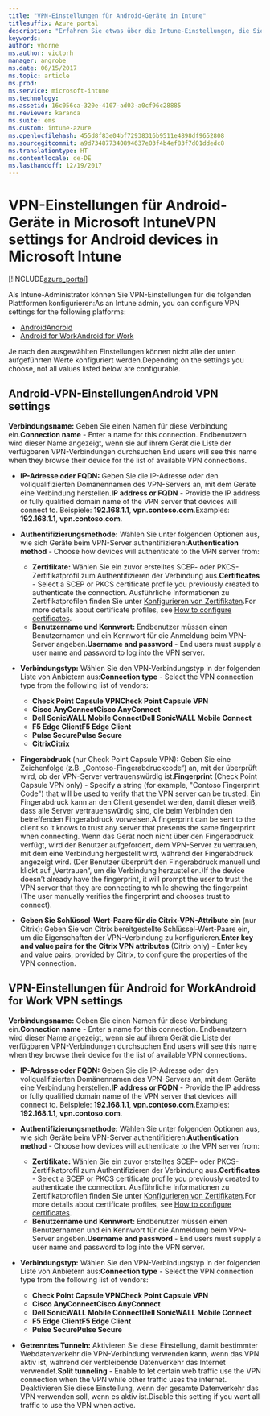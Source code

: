 ```yaml
---
title: "VPN-Einstellungen für Android-Geräte in Intune"
titlesuffix: Azure portal
description: "Erfahren Sie etwas über die Intune-Einstellungen, die Sie zum Konfigurieren von VPN-Verbindungen auf Android-Geräten verwenden können."
keywords: 
author: vhorne
ms.author: victorh
manager: angrobe
ms.date: 06/15/2017
ms.topic: article
ms.prod: 
ms.service: microsoft-intune
ms.technology: 
ms.assetid: 16c056ca-320e-4107-ad03-a0cf96c28885
ms.reviewer: karanda
ms.suite: ems
ms.custom: intune-azure
ms.openlocfilehash: 455d8f83e04bf72938316b9511e4898df9652808
ms.sourcegitcommit: a9d734877340894637e03f4b4ef83f7d01ddedc8
ms.translationtype: HT
ms.contentlocale: de-DE
ms.lasthandoff: 12/19/2017
---
```

# <a name="vpn-settings-for-android-devices-in-microsoft-intune"></a><span data-ttu-id="7e3bc-103">VPN-Einstellungen für Android-Geräte in Microsoft Intune</span><span class="sxs-lookup"><span data-stu-id="7e3bc-103">VPN settings for Android devices in Microsoft Intune</span></span>

[!INCLUDE[azure_portal](./includes/azure_portal.md)]

<span data-ttu-id="7e3bc-104">Als Intune-Administrator können Sie VPN-Einstellungen für die folgenden Plattformen konfigurieren:</span><span class="sxs-lookup"><span data-stu-id="7e3bc-104">As an Intune admin, you can configure VPN settings for the following platforms:</span></span>

- [<span data-ttu-id="7e3bc-105">Android</span><span class="sxs-lookup"><span data-stu-id="7e3bc-105">Android</span></span>](#android-vpn-settings)
- [<span data-ttu-id="7e3bc-106">Android for Work</span><span class="sxs-lookup"><span data-stu-id="7e3bc-106">Android for Work</span></span>](#android-for-work-vpn-settings)

<span data-ttu-id="7e3bc-107">Je nach den ausgewählten Einstellungen können nicht alle der unten aufgeführten Werte konfiguriert werden.</span><span class="sxs-lookup"><span data-stu-id="7e3bc-107">Depending on the settings you choose, not all values listed below are configurable.</span></span>

## <a name="android-vpn-settings"></a><span data-ttu-id="7e3bc-108">Android-VPN-Einstellungen</span><span class="sxs-lookup"><span data-stu-id="7e3bc-108">Android VPN settings</span></span>
<span data-ttu-id="7e3bc-109">**Verbindungsname:** Geben Sie einen Namen für diese Verbindung ein.</span><span class="sxs-lookup"><span data-stu-id="7e3bc-109">**Connection name** - Enter a name for this connection.</span></span> <span data-ttu-id="7e3bc-110">Endbenutzern wird dieser Name angezeigt, wenn sie auf ihrem Gerät die Liste der verfügbaren VPN-Verbindungen durchsuchen.</span><span class="sxs-lookup"><span data-stu-id="7e3bc-110">End users will see this name when they browse their device for the list of available VPN connections.</span></span>
- <span data-ttu-id="7e3bc-111">**IP-Adresse oder FQDN:** Geben Sie die IP-Adresse oder den vollqualifizierten Domänennamen des VPN-Servers an, mit dem Geräte eine Verbindung herstellen.</span><span class="sxs-lookup"><span data-stu-id="7e3bc-111">**IP address or FQDN** - Provide the IP address or fully qualified domain name of the VPN server that devices will connect to.</span></span> <span data-ttu-id="7e3bc-112">Beispiele: **192.168.1.1**, **vpn.contoso.com**.</span><span class="sxs-lookup"><span data-stu-id="7e3bc-112">Examples: **192.168.1.1**, **vpn.contoso.com**.</span></span>
- <span data-ttu-id="7e3bc-113">**Authentifizierungsmethode:** Wählen Sie unter folgenden Optionen aus, wie sich Geräte beim VPN-Server authentifizieren:</span><span class="sxs-lookup"><span data-stu-id="7e3bc-113">**Authentication method** - Choose how devices will authenticate to the VPN server from:</span></span>
    - <span data-ttu-id="7e3bc-114">**Zertifikate:** Wählen Sie ein zuvor erstelltes SCEP- oder PKCS-Zertifikatprofil zum Authentifizieren der Verbindung aus.</span><span class="sxs-lookup"><span data-stu-id="7e3bc-114">**Certificates** - Select a SCEP or PKCS certificate profile you previously created to authenticate the connection.</span></span> <span data-ttu-id="7e3bc-115">Ausführliche Informationen zu Zertifikatprofilen finden Sie unter [Konfigurieren von Zertifikaten](certificates-configure.md).</span><span class="sxs-lookup"><span data-stu-id="7e3bc-115">For more details about certificate profiles, see [How to configure certificates](certificates-configure.md).</span></span>
    - <span data-ttu-id="7e3bc-116">**Benutzername und Kennwort:** Endbenutzer müssen einen Benutzernamen und ein Kennwort für die Anmeldung beim VPN-Server angeben.</span><span class="sxs-lookup"><span data-stu-id="7e3bc-116">**Username and password** - End users must supply a user name and password to log into the VPN server.</span></span>
- <span data-ttu-id="7e3bc-117">**Verbindungstyp:** Wählen Sie den VPN-Verbindungstyp in der folgenden Liste von Anbietern aus:</span><span class="sxs-lookup"><span data-stu-id="7e3bc-117">**Connection type** - Select the VPN connection type from the following list of vendors:</span></span>
    - <span data-ttu-id="7e3bc-118">**Check Point Capsule VPN**</span><span class="sxs-lookup"><span data-stu-id="7e3bc-118">**Check Point Capsule VPN**</span></span>
    - <span data-ttu-id="7e3bc-119">**Cisco AnyConnect**</span><span class="sxs-lookup"><span data-stu-id="7e3bc-119">**Cisco AnyConnect**</span></span>
    - <span data-ttu-id="7e3bc-120">**Dell SonicWALL Mobile Connect**</span><span class="sxs-lookup"><span data-stu-id="7e3bc-120">**Dell SonicWALL Mobile Connect**</span></span>
    - <span data-ttu-id="7e3bc-121">**F5 Edge Client**</span><span class="sxs-lookup"><span data-stu-id="7e3bc-121">**F5 Edge Client**</span></span>
    - <span data-ttu-id="7e3bc-122">**Pulse Secure**</span><span class="sxs-lookup"><span data-stu-id="7e3bc-122">**Pulse Secure**</span></span>
    - <span data-ttu-id="7e3bc-123">**Citrix**</span><span class="sxs-lookup"><span data-stu-id="7e3bc-123">**Citrix**</span></span>

- <span data-ttu-id="7e3bc-124">**Fingerabdruck** (nur Check Point Capsule VPN): Geben Sie eine Zeichenfolge (z.B. „Contoso-Fingerabdruckcode“) an, mit der überprüft wird, ob der VPN-Server vertrauenswürdig ist.</span><span class="sxs-lookup"><span data-stu-id="7e3bc-124">**Fingerprint** (Check Point Capsule VPN only) - Specify a string (for example, "Contoso Fingerprint Code") that will be used to verify that the VPN server can be trusted.</span></span> <span data-ttu-id="7e3bc-125">Ein Fingerabdruck kann an den Client gesendet werden, damit dieser weiß, dass alle Server vertrauenswürdig sind, die beim Verbinden den betreffenden Fingerabdruck vorweisen.</span><span class="sxs-lookup"><span data-stu-id="7e3bc-125">A fingerprint can be sent to the client so it knows to trust any server that presents the same fingerprint when connecting.</span></span> <span data-ttu-id="7e3bc-126">Wenn das Gerät noch nicht über den Fingerabdruck verfügt, wird der Benutzer aufgefordert, dem VPN-Server zu vertrauen, mit dem eine Verbindung hergestellt wird, während der Fingerabdruck angezeigt wird. (Der Benutzer überprüft den Fingerabdruck manuell und klickt auf „Vertrauen“, um die Verbindung herzustellen.)</span><span class="sxs-lookup"><span data-stu-id="7e3bc-126">If the device doesn’t already have the fingerprint, it will prompt the user to trust the VPN server that they are connecting to while showing the fingerprint (The user manually verifies the fingerprint and chooses trust to connect).</span></span>
- <span data-ttu-id="7e3bc-127">**Geben Sie Schlüssel-Wert-Paare für die Citrix-VPN-Attribute ein** (nur Citrix): Geben Sie von Citrix bereitgestellte Schlüssel-Wert-Paare ein, um die Eigenschaften der VPN-Verbindung zu konfigurieren.</span><span class="sxs-lookup"><span data-stu-id="7e3bc-127">**Enter key and value pairs for the Citrix VPN attributes** (Citrix only) - Enter key and value pairs, provided by Citrix, to configure the properties of the VPN connection.</span></span>

## <a name="android-for-work-vpn-settings"></a><span data-ttu-id="7e3bc-128">VPN-Einstellungen für Android for Work</span><span class="sxs-lookup"><span data-stu-id="7e3bc-128">Android for Work VPN settings</span></span>

<span data-ttu-id="7e3bc-129">**Verbindungsname:** Geben Sie einen Namen für diese Verbindung ein.</span><span class="sxs-lookup"><span data-stu-id="7e3bc-129">**Connection name** - Enter a name for this connection.</span></span> <span data-ttu-id="7e3bc-130">Endbenutzern wird dieser Name angezeigt, wenn sie auf ihrem Gerät die Liste der verfügbaren VPN-Verbindungen durchsuchen.</span><span class="sxs-lookup"><span data-stu-id="7e3bc-130">End users will see this name when they browse their device for the list of available VPN connections.</span></span>
- <span data-ttu-id="7e3bc-131">**IP-Adresse oder FQDN:** Geben Sie die IP-Adresse oder den vollqualifizierten Domänennamen des VPN-Servers an, mit dem Geräte eine Verbindung herstellen.</span><span class="sxs-lookup"><span data-stu-id="7e3bc-131">**IP address or FQDN** - Provide the IP address or fully qualified domain name of the VPN server that devices will connect to.</span></span> <span data-ttu-id="7e3bc-132">Beispiele: **192.168.1.1**, **vpn.contoso.com**.</span><span class="sxs-lookup"><span data-stu-id="7e3bc-132">Examples: **192.168.1.1**, **vpn.contoso.com**.</span></span>
- <span data-ttu-id="7e3bc-133">**Authentifizierungsmethode:** Wählen Sie unter folgenden Optionen aus, wie sich Geräte beim VPN-Server authentifizieren:</span><span class="sxs-lookup"><span data-stu-id="7e3bc-133">**Authentication method** - Choose how devices will authenticate to the VPN server from:</span></span>
    - <span data-ttu-id="7e3bc-134">**Zertifikate:** Wählen Sie ein zuvor erstelltes SCEP- oder PKCS-Zertifikatprofil zum Authentifizieren der Verbindung aus.</span><span class="sxs-lookup"><span data-stu-id="7e3bc-134">**Certificates** - Select a SCEP or PKCS certificate profile you previously created to authenticate the connection.</span></span> <span data-ttu-id="7e3bc-135">Ausführliche Informationen zu Zertifikatprofilen finden Sie unter [Konfigurieren von Zertifikaten](certificates-configure.md).</span><span class="sxs-lookup"><span data-stu-id="7e3bc-135">For more details about certificate profiles, see [How to configure certificates](certificates-configure.md).</span></span>
    - <span data-ttu-id="7e3bc-136">**Benutzername und Kennwort:** Endbenutzer müssen einen Benutzernamen und ein Kennwort für die Anmeldung beim VPN-Server angeben.</span><span class="sxs-lookup"><span data-stu-id="7e3bc-136">**Username and password** - End users must supply a user name and password to log into the VPN server.</span></span>
- <span data-ttu-id="7e3bc-137">**Verbindungstyp:** Wählen Sie den VPN-Verbindungstyp in der folgenden Liste von Anbietern aus:</span><span class="sxs-lookup"><span data-stu-id="7e3bc-137">**Connection type** - Select the VPN connection type from the following list of vendors:</span></span>
    - <span data-ttu-id="7e3bc-138">**Check Point Capsule VPN**</span><span class="sxs-lookup"><span data-stu-id="7e3bc-138">**Check Point Capsule VPN**</span></span>
    - <span data-ttu-id="7e3bc-139">**Cisco AnyConnect**</span><span class="sxs-lookup"><span data-stu-id="7e3bc-139">**Cisco AnyConnect**</span></span>
    - <span data-ttu-id="7e3bc-140">**Dell SonicWALL Mobile Connect**</span><span class="sxs-lookup"><span data-stu-id="7e3bc-140">**Dell SonicWALL Mobile Connect**</span></span>
    - <span data-ttu-id="7e3bc-141">**F5 Edge Client**</span><span class="sxs-lookup"><span data-stu-id="7e3bc-141">**F5 Edge Client**</span></span>
    - <span data-ttu-id="7e3bc-142">**Pulse Secure**</span><span class="sxs-lookup"><span data-stu-id="7e3bc-142">**Pulse Secure**</span></span>

- <span data-ttu-id="7e3bc-143">**Getrenntes Tunneln:** Aktivieren Sie diese Einstellung, damit bestimmter Webdatenverkehr die VPN-Verbindung verwenden kann, wenn das VPN aktiv ist, während der verbleibende Datenverkehr das Internet verwendet.</span><span class="sxs-lookup"><span data-stu-id="7e3bc-143">**Split tunneling** - Enable to let certain web traffic use the VPN connection when the VPN while other traffic uses the internet.</span></span> <span data-ttu-id="7e3bc-144">Deaktivieren Sie diese Einstellung, wenn der gesamte Datenverkehr das VPN verwenden soll, wenn es aktiv ist.</span><span class="sxs-lookup"><span data-stu-id="7e3bc-144">Disable this setting if you want all traffic to use the VPN when active.</span></span>
